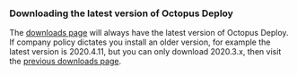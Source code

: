 ### Downloading the latest version of Octopus Deploy

The [downloads page](https://octopus.com/downloads) will always have the latest version of Octopus Deploy.  If company policy dictates you install an older version, for example the latest version is 2020.4.11, but you can only download 2020.3.x, then visit the [previous downloads page](https://octopus.com/downloads/previous).